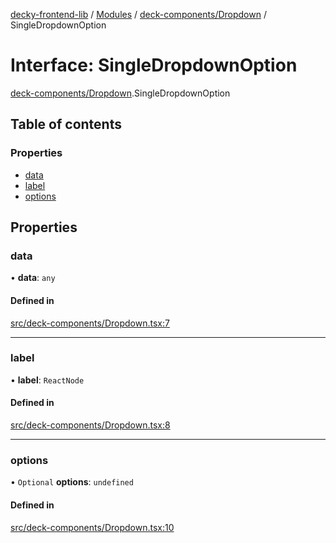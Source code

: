 [decky-frontend-lib](../README.md) / [Modules](../modules.md) / [deck-components/Dropdown](../modules/deck_components_Dropdown.md) / SingleDropdownOption

# Interface: SingleDropdownOption

[deck-components/Dropdown](../modules/deck_components_Dropdown.md).SingleDropdownOption

## Table of contents

### Properties

- [data](deck_components_Dropdown.SingleDropdownOption.md#data)
- [label](deck_components_Dropdown.SingleDropdownOption.md#label)
- [options](deck_components_Dropdown.SingleDropdownOption.md#options)

## Properties

### data

• **data**: `any`

#### Defined in

[src/deck-components/Dropdown.tsx:7](https://github.com/SteamDeckHomebrew/decky-frontend-lib/blob/215156d/src/deck-components/Dropdown.tsx#L7)

___

### label

• **label**: `ReactNode`

#### Defined in

[src/deck-components/Dropdown.tsx:8](https://github.com/SteamDeckHomebrew/decky-frontend-lib/blob/215156d/src/deck-components/Dropdown.tsx#L8)

___

### options

• `Optional` **options**: `undefined`

#### Defined in

[src/deck-components/Dropdown.tsx:10](https://github.com/SteamDeckHomebrew/decky-frontend-lib/blob/215156d/src/deck-components/Dropdown.tsx#L10)
